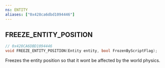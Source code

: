 ```yaml
---
ns: ENTITY
aliases: ["0x428ca6dbd1094446"]
---
```

## FREEZE_ENTITY_POSITION

```c
// 0x428CA6DBD1094446
void FREEZE_ENTITY_POSITION(Entity entity, bool FrozenByScriptFlag);
```

Freezes the entity position so that it wont be affected by the world physics.

